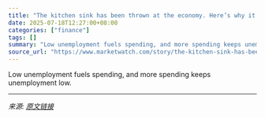 ```yaml
---
title: "The kitchen sink has been thrown at the economy. Here’s why it’s not causing a recession."
date: 2025-07-18T12:27:00+08:00
categories: ["finance"]
tags: []
summary: "Low unemployment fuels spending, and more spending keeps unemployment low."
source_url: "https://www.marketwatch.com/story/the-kitchen-sink-has-been-thrown-at-the-economy-heres-why-its-not-causing-a-recession-6ddf7a3a?mod=mw_rss_topstories"
---
```


Low unemployment fuels spending, and more spending keeps unemployment low.

---

*来源: [原文链接](https://www.marketwatch.com/story/the-kitchen-sink-has-been-thrown-at-the-economy-heres-why-its-not-causing-a-recession-6ddf7a3a?mod=mw_rss_topstories)*
